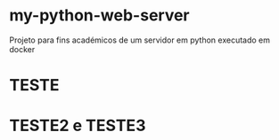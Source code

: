 # my-python-web-server
Projeto para fins académicos de um servidor em python executado em docker

# TESTE 


# TESTE2 e TESTE3